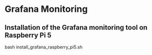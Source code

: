 # Grafana Monitoring

## Installation of the Grafana monitoring tool on Raspberry Pi 5
bash install_grafana_raspberry_pi5.sh